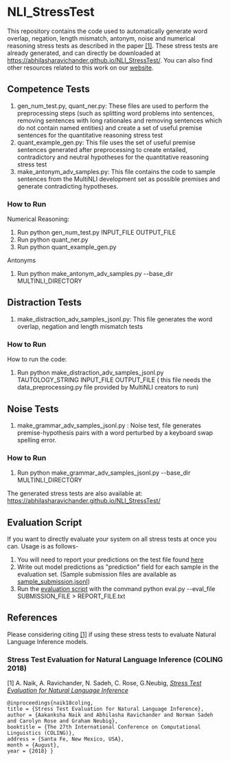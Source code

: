 # NLI_StressTest


This repository contains the code used to automatically generate word overlap, negation, length mismatch, antonym, noise and numerical reasoning stress tests as described in the paper [[1]](https://arxiv.org/abs/1806.00692). These stress tests are already generated, and can directly be downloaded at https://abhilasharavichander.github.io/NLI_StressTest/. You can also find other resources related to this work on our [website](https://abhilasharavichander.github.io/NLI_StressTest/).

## Competence Tests
1. gen_num_test.py, quant_ner.py: These files are used to perform the preprocessing steps (such as splitting word problems into sentences, removing sentences with long rationales and removing sentences which do not contain named entities) and create a set of useful premise sentences for the quantitative reasoning stress test
2. quant_example_gen.py: This file uses the set of useful premise sentences generated after preprocessing to create entailed, contradictory and neutral hypotheses for the quantitative reasoning stress test
3. make_antonym_adv_samples.py: This file contains the code to sample sentences from the MultiNLI development set as possible premises and generate contradicting hypotheses.

### How to Run

Numerical Reasoning:
1. Run python gen_num_test.py INPUT_FILE OUTPUT_FILE
2. Run python quant_ner.py
3. Run python quant_example_gen.py

Antonyms
1. Run python make_antonym_adv_samples.py --base_dir MULTINLI_DIRECTORY

## Distraction Tests
1. make_distraction_adv_samples_jsonl.py: This file generates the word overlap, negation and length mismatch tests

### How to Run

How to run the code:
1. Run python make_distraction_adv_samples_jsonl.py TAUTOLOGY_STRING INPUT_FILE OUTPUT_FILE ( this file needs the data_preprocessing.py file provided by MultiNLI creators to run)


## Noise Tests
1. make_grammar_adv_samples_jsonl.py : Noise test, file generates premise-hypothesis pairs with a word perturbed by a keyboard swap spelling error.

### How to Run
1. Run python make_grammar_adv_samples_jsonl.py --base_dir MULTINLI_DIRECTORY 

The generated stress tests are also available at: https://abhilasharavichander.github.io/NLI_StressTest/

## Evaluation Script
If you want to directly evaluate your system on all stress tests at once you can. 
 Usage is as follows-
1. You will need to report your predictions on the test file found [here](https://drive.google.com/file/d/1hA2ZiAH2mC1U0yolft3Y8Ike-fjHmNmw/view?usp=sharing)
2. Write out model predictions as "prediction" field for each sample in the evaluation set. (Sample submission files are available as [sample_submission.jsonl](https://drive.google.com/file/d/18r2lb0sU_YmOZ1mRjHdtyFhsfADD4Qje/view?usp=sharing))
3. Run the [evaluation script](https://github.com/AbhilashaRavichander/NLI_StressTest/blob/master/eval.py) with the command
	python eval.py --eval_file SUBMISSION_FILE > REPORT_FILE.txt

## References

Please considering citing [[1]](https://arxiv.org/abs/1806.00692) if using these stress tests to evaluate Natural Language Inference models.

### Stress Test Evaluation for Natural Language Inference (COLING 2018)

[1] A. Naik, A. Ravichander, N. Sadeh, C. Rose, G.Neubig, [*Stress Test Evaluation for Natural Language Inference*](https://arxiv.org/abs/1806.00692)

```
@inproceedings{naik18coling, 
title = {Stress Test Evaluation for Natural Language Inference},
author = {Aakanksha Naik and Abhilasha Ravichander and Norman Sadeh and Carolyn Rose and Graham Neubig}, 
booktitle = {The 27th International Conference on Computational Linguistics (COLING)}, 
address = {Santa Fe, New Mexico, USA},
month = {August},
year = {2018} }
